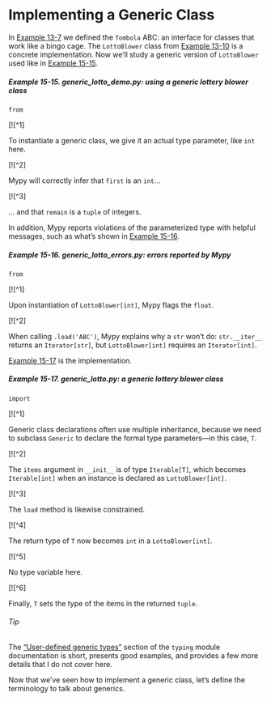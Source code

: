 # Implementing a Generic Class

In [Example 13-7](ch13.html#ex_tombola_abc) we defined the `Tombola` ABC: an interface for classes that work like a bingo cage. The `LottoBlower` class from [Example 13-10](ch13.html#ex_lotto) is a concrete implementation. Now we’ll study a generic version of `LottoBlower` used like in [Example 15-15](#ex_generic_lotto_demo).

##### Example 15-15. generic_lotto_demo.py: using a generic lottery blower class

```
from
```

[![^1]

To instantiate a generic class, we give it an actual type parameter, like `int` here.

[![^2]

Mypy will correctly infer that `first` is an `int`…

[![^3]

… and that `remain` is a `tuple` of integers.

In addition, Mypy reports violations of the parameterized type with helpful messages, such as what’s shown in [Example 15-16](#ex_generic_lotto_errors).

##### Example 15-16. generic_lotto_errors.py: errors reported by Mypy

```
from
```

[![^1]

Upon instantiation of `LottoBlower[int]`, Mypy flags the `float`.

[![^2]

When calling `.load('ABC')`, Mypy explains why a `str` won’t do: `str.__iter__` returns an `Iterator[str]`, but `LottoBlower[int]` requires an `Iterator[int]`.

[Example 15-17](#ex_generic_lotto) is the implementation.

##### Example 15-17. generic_lotto.py: a generic lottery blower class

```
import
```

[![^1]

Generic class declarations often use multiple inheritance, because we need to subclass `Generic` to declare the formal type parameters—in this case, `T`.

[![^2]

The `items` argument in `__init__` is of type `Iterable[T]`, which becomes `Iterable[int]` when an instance is declared as `LottoBlower[int]`.

[![^3]

The `load` method is likewise constrained.

[![^4]

The return type of `T` now becomes `int` in a `LottoBlower[int]`.

[![^5]

No type variable here.

[![^6]

Finally, `T` sets the type of the items in the returned `tuple`.

###### Tip

The [“User-defined generic types”](https://fpy.li/15-29) section of the `typing` module documentation is short, presents good examples, and provides a few more details that I do not cover here.

Now that we’ve seen how to implement a generic class, let’s define the terminology to talk about generics.